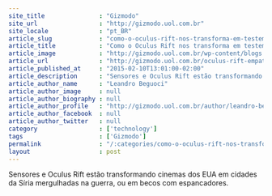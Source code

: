 ```yaml
---
site_title               : "Gizmodo"
site_url                 : "http://gizmodo.uol.com.br"
site_locale              : "pt_BR"
article_slug             : "como-o-oculus-rift-nos-transforma-em-testemunhas-de-violencia-para-exercitar-nossa-empatia"
article_title            : "Como o Oculus Rift nos transforma em testemunhas de violência para exercitar nossa empatia"
article_image            : "http://gizmodo.uol.com.br/wp-content/blogs.dir/8/files/2015/02/Captura-de-tela-2015-02-09-21.42.24.png"
article_url              : "http://gizmodo.uol.com.br/oculus-rift-empatia/"
article_published_at     : "2015-02-10T13:01:00-02:00"
article_description      : "Sensores e Oculus Rift estão transformando cinemas dos EUA em cidades da Síria mergulhadas na guerra, ou em becos com espancadores."
article_author_name      : "Leandro Beguoci"
article_author_image     : null
article_author_biography : null
article_author_profile   : "http://gizmodo.uol.com.br/author/leandro-beguoci/"
article_author_facebook  : null
article_author_twitter   : null
category                 : ['technology']
tags                     : ['Gizmodo']
permalink                : "/:categories/como-o-oculus-rift-nos-transforma-em-testemunhas-de-violencia-para-exercitar-nossa-empatia/"
layout                   : post
---
```


Sensores e Oculus Rift estão transformando cinemas dos EUA em cidades da Síria mergulhadas na guerra, ou em becos com espancadores.
